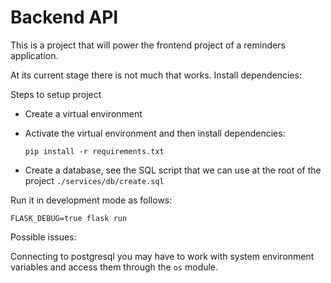 # Backend API

This is a project that will power the frontend project of a reminders application.

At its current stage there is not much that works. Install dependencies:

Steps to setup project

- Create a virtual environment
- Activate the virtual environment and then install dependencies:

    `pip install -r requirements.txt`

- Create a database, see the SQL script that we can use at the root of the project `./services/db/create.sql`


Run it in development mode as follows:

`FLASK_DEBUG=true flask run`

Possible issues:

Connecting to postgresql you may have to work with system environment variables and access them through the `os` module.
